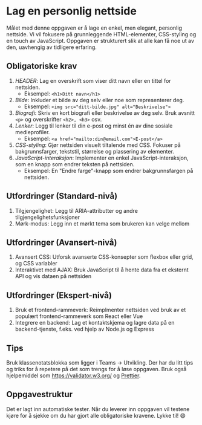 # Lag en personlig nettside
Målet med denne oppgaven er å lage en enkel, men elegant, personlig nettside. Vi vil fokusere på grunnleggende HTML-elementer, CSS-styling og en touch av JavaScript. Oppgaven er strukturert slik at alle kan få noe ut av den, uavhengig av tidligere erfaring.

## Obligatoriske krav

1. _HEADER_: Lag en overskrift som viser ditt navn eller en tittel for nettsiden.
   * Eksempel: `<h1>Ditt navn</h1>`
2. _Bilde_: Inkluder et bilde av deg selv eller noe som representerer deg.
   * Eksempel: `<img src="ditt-bilde.jpg" alt="Beskrivelse">`
3. _Biografi_: Skriv en kort biografi eller beskrivelse av deg selv. Bruk avsnitt `<p>` og overskrifter `<h2>, <h3>` osv. 
4. _Lenker_: Legg til lenker til din e-post og minst én av dine sosiale medieprofiler.
   * Eksempel: `<a href="mailto:din@email.com">E-post</a>`
5. _CSS-styling_: Gjør nettsiden visuelt tiltalende med CSS. Fokuser på bakgrunnsfarger, tekststil, størrelse og plassering av elementer.
6. _JavaScript-interaksjon_: Implementer en enkel JavaScript-interaksjon, som en knapp som endrer teksten på nettsiden.
   * Eksempel: En "Endre farge"-knapp som endrer bakgrunnsfargen på nettsiden.

## Utfordringer (Standard-nivå)
1. Tilgjengelighet: Legg til ARIA-attributter og andre tilgjengelighetsfunksjoner
2. Mørk-modus: Legg inn et mørkt tema som brukeren kan velge mellom

## Utfordringer (Avansert-nivå)
1. Avansert CSS: Utforsk avanserte CSS-konsepter som flexbox eller grid, og CSS variabler
2. Interaktivet med AJAX: Bruk JavaScript til å hente data fra et eksternt API og vis dataen på nettsiden

## Utfordringer (Ekspert-nivå)
1. Bruk et frontend-rammeverk: Reimplmenter nettsiden ved bruk av et populært frontend-rammeverk som React eller Vue
2. Integrere en backend: Lag et kontaktskjema og lagre data på en backend-tjenste, f.eks. ved hjelp av Node.js og Express

## Tips
Bruk klassenotatsblokka som ligger i Teams -> Utvikling. Der har du litt tips og triks for å repetere på det som trengs for å løse oppgaven. Bruk også hjelpemiddel som https://validator.w3.org/ og [Prettier](https://marketplace.visualstudio.com/items?itemName=esbenp.prettier-vscode). 

## Oppgavestruktur

Det er lagt inn automatiske tester. Når du leverer inn oppgaven vil testene kjøre for å sjekke om du har gjort alle obligatoriske kravene. Lykke til! 😄